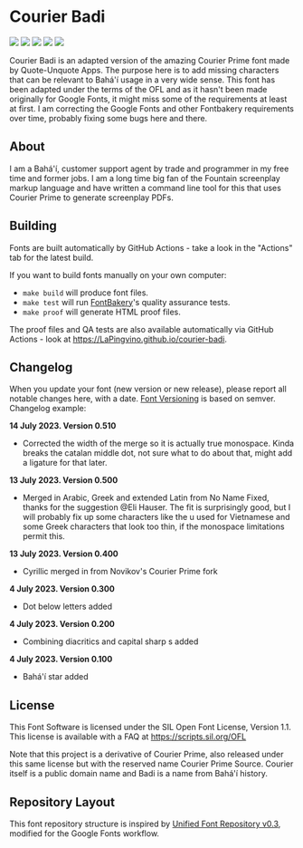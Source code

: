 # Courier Badi

[![][Fontbakery]](https://LaPingvino.github.io/courier-badi/fontbakery/fontbakery-report.html)
[![][Universal]](https://LaPingvino.github.io/courier-badi/fontbakery/fontbakery-report.html)
[![][GF Profile]](https://LaPingvino.github.io/courier-badi/fontbakery/fontbakery-report.html)
[![][Outline Correctness]](https://LaPingvino.github.io/courier-badi/fontbakery/fontbakery-report.html)
[![][Shaping]](https://LaPingvino.github.io/courier-badi/fontbakery/fontbakery-report.html)

[Fontbakery]: https://img.shields.io/endpoint?url=https%3A%2F%2Fraw.githubusercontent.com%2FLaPingvino%2Fcourier-badi%2Fgh-pages%2Fbadges%2Foverall.json
[GF Profile]: https://img.shields.io/endpoint?url=https%3A%2F%2Fraw.githubusercontent.com%2FLaPingvino%2Fcourier-badi%2Fgh-pages%2Fbadges%2FGoogleFonts.json
[Outline Correctness]: https://img.shields.io/endpoint?url=https%3A%2F%2Fraw.githubusercontent.com%2FLaPingvino%2Fcourier-badi%2Fgh-pages%2Fbadges%2FOutlineCorrectnessChecks.json
[Shaping]: https://img.shields.io/endpoint?url=https%3A%2F%2Fraw.githubusercontent.com%2FLaPingvino%2Fcourier-badi%2Fgh-pages%2Fbadges%2FShapingChecks.json
[Universal]: https://img.shields.io/endpoint?url=https%3A%2F%2Fraw.githubusercontent.com%2FLaPingvino%2Fcourier-badi%2Fgh-pages%2Fbadges%2FUniversal.json

Courier Badi is an adapted version of the amazing Courier Prime font made by Quote-Unquote Apps. The purpose here is to add
missing characters that can be relevant to Bahá'í usage in a very wide sense. This font has been adapted under the terms of
the OFL and as it hasn't been made originally for Google Fonts, it might miss some of the requirements at least at first.
I am correcting the Google Fonts and other Fontbakery requirements over time, probably fixing some bugs here and there.

## About

I am a Bahá'í, customer support agent by trade and programmer in my free time and former jobs. I am a long time big fan of the Fountain screenplay markup language and have written a command line tool for this that uses Courier Prime to generate screenplay PDFs.

## Building

Fonts are built automatically by GitHub Actions - take a look in the "Actions" tab for the latest build.

If you want to build fonts manually on your own computer:

* `make build` will produce font files.
* `make test` will run [FontBakery](https://github.com/googlefonts/fontbakery)'s quality assurance tests.
* `make proof` will generate HTML proof files.

The proof files and QA tests are also available automatically via GitHub Actions - look at https://LaPingvino.github.io/courier-badi.

## Changelog

When you update your font (new version or new release), please report all notable changes here, with a date.
[Font Versioning](https://github.com/googlefonts/gf-docs/tree/main/Spec#font-versioning) is based on semver. 
Changelog example:

**14 July 2023. Version 0.510**
- Corrected the width of the merge so it is actually true monospace. Kinda breaks the catalan middle dot,
  not sure what to do about that, might add a ligature for that later.

**13 July 2023. Version 0.500**
- Merged in Arabic, Greek and extended Latin from No Name Fixed, thanks for the suggestion @Eli Hauser.
  The fit is surprisingly good, but I will probably fix up some characters like the u used for Vietnamese
  and some Greek characters that look too thin, if the monospace limitations permit this.

**13 July 2023. Version 0.400**
- Cyrillic merged in from Novikov's Courier Prime fork

**4 July 2023. Version 0.300**
- Dot below letters added

**4 July 2023. Version 0.200**
- Combining diacritics and capital sharp s added

**4 July 2023. Version 0.100**
- Bahá'í star added

## License

This Font Software is licensed under the SIL Open Font License, Version 1.1.
This license is available with a FAQ at
https://scripts.sil.org/OFL

Note that this project is a derivative of Courier Prime, also released under this same license
but with the reserved name Courier Prime Source. Courier itself is a public domain name and
Badi is a name from Bahá'í history.

## Repository Layout

This font repository structure is inspired by [Unified Font Repository v0.3](https://github.com/unified-font-repository/Unified-Font-Repository), modified for the Google Fonts workflow.
